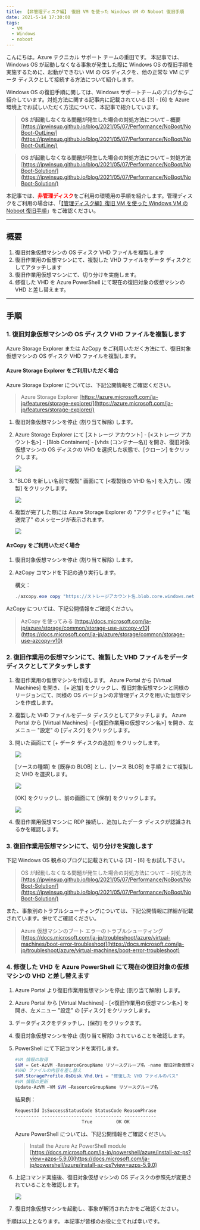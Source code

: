 ```yaml
---
title: 【非管理ディスク編】 復旧 VM を使った Windows VM の Noboot 復旧手順
date: 2021-5-14 17:30:00
tags:
  - VM
  - Windows
  - noboot
---
```


こんにちは。Azure テクニカル サポート チームの重田です。 
本記事では、Windows OS が起動しなくなる事象が発生した際に Windows OS の復旧手順を実施するために、起動ができない VM の OS ディスクを、他の正常な VM にデータ ディスクとして接続する方法について紹介します。

<!-- more -->

Windows OS の復旧手順に関しては、Windows サポートチームのブログからご紹介しています。対処方法に関する記事内に記載されている [3] - [6] を Azure 環境上でお試しいただく方法について、本記事で紹介しています。

> **OS が起動しなくなる問題が発生した場合の対処方法について – 概要**
> [https://jpwinsup.github.io/blog/2021/05/07/Performance/NoBoot/NoBoot-OutLine/](https://jpwinsup.github.io/blog/2021/05/07/Performance/NoBoot/NoBoot-OutLine/)

> **OS が起動しなくなる問題が発生した場合の対処方法について – 対処方法**
> [https://jpwinsup.github.io/blog/2021/05/07/Performance/NoBoot/NoBoot-Solution/](https://jpwinsup.github.io/blog/2021/05/07/Performance/NoBoot/NoBoot-Solution/)


本記事では、<span style="color:red;">**非管理ディスク**</span>をご利用の環境用の手順を紹介します。管理ディスクをご利用の場合は、「[【管理ディスク編】復旧 VM を使った Windows VM の Noboot 復旧手順](https://jpaztech.github.io/blog/vm/noboot-recovery-managed-disk/)」をご確認ください。

<hr>

## 概要
1. 復旧対象仮想マシンの OS ディスク VHD ファイルを複製します
2. 復旧作業用の仮想マシンにて、複製した VHD ファイルをデータ ディスクとしてアタッチします
3. 復旧作業用仮想マシンにて、切り分けを実施します。
4. 修復した VHD を Azure PowerShell にて現在の復旧対象の仮想マシンの VHD と差し替えます。

<hr>

## 手順

### 1. 復旧対象仮想マシンの OS ディスク VHD ファイルを複製します

Azure Storage Explorer または AzCopy をご利用いただく方法にて、復旧対象仮想マシンの OS ディスク VHD ファイルを複製します。
　
#### Azure Storage Explorer をご利用いただく場合

Azure Storage Explorer については、下記公開情報をご確認ください。
> Azure Storage Explorer
> [https://azure.microsoft.com/ja-jp/features/storage-explorer/](https://azure.microsoft.com/ja-jp/features/storage-explorer/)

1. 復旧対象仮想マシンを停止 (割り当て解除) します。
2. Azure Storage Explorer にて [ストレージ アカウント] - [<ストレージ アカウント名>] - [Blob Containers] - [vhds (コンテナ―名)] を開き、復旧対象仮想マシンの OS ディスクの VHD を選択した状態で、[クローン] をクリックします。

   ![](./noboot-recovery-unmanaged-disk/1.png)

3. "BLOB を新しい名前で複製" 画面にて [<複製後の VHD 名>] を入力し、[複製] をクリックします。

   ![](./noboot-recovery-unmanaged-disk/2.png)

4. 複製が完了した際には Azure Storage Explorer の "アクティビティ" に "転送完了" のメッセージが表示されます。

   ![](./noboot-recovery-unmanaged-disk/3.png)

#### AzCopy をご利用いただく場合

1. 復旧対象仮想マシンを停止 (割り当て解除) します。
2. AzCopy コマンドを下記の通り実行します。

   構文：
   ```PowerShell
   ./azcopy.exe copy "https://ストレージアカウント名.blob.core.windows.net/vhds/複製元のディスク名.vhd?SAS" "https://ストレージアカウント名.blob.core.windows.net/vhds/複製後のディスク名.vhd?SAS" --overwrite=prompt --s2s-preserve-access-tier=false --recursive
   ```

AzCopy については、下記公開情報をご確認ください。

> AzCopy を使ってみる
> [https://docs.microsoft.com/ja-jp/azure/storage/common/storage-use-azcopy-v10](https://docs.microsoft.com/ja-jp/azure/storage/common/storage-use-azcopy-v10)

### 2. 復旧作業用の仮想マシンにて、複製した VHD ファイルをデータ ディスクとしてアタッチします

1. 復旧作業用の仮想マシンを作成します。
   Azure Portal から [Virtual Machines] を開き、 [+ 追加] をクリックし、復旧対象仮想マシンと同様のリージョンにて、同様の OS バージョンの非管理ディスクを用いた仮想マシンを作成します。
2. 複製した VHD ファイルをデータ ディスクとしてアタッチします。
   Azure Portal から [Virtual Machines] - [<復旧作業用の仮想マシン名>] を開き、左メニュー "設定" の [ディスク] をクリックします。
3. 開いた画面にて [+ データ ディスクの追加] をクリックします。

   ![](./noboot-recovery-unmanaged-disk/4.png)

   [ソースの種類] を [既存の BLOB] とし、[ソース BLOB] を手順 2 にて複製した VHD を選択します。

   ![](./noboot-recovery-unmanaged-disk/5.png)

   [OK] をクリックし、前の画面にて [保存] をクリックします。

   ![](./noboot-recovery-unmanaged-disk/6.png)

4. 復旧作業用仮想マシンに RDP 接続し、追加したデータ ディスクが認識されるかを確認します。
 
### 3. 復旧作業用仮想マシンにて、切り分けを実施します

下記 Windows OS 観点のブログに記載されている [3] - [6] をお試し下さい。

> OS が起動しなくなる問題が発生した場合の対処方法について – 対処方法
> [https://jpwinsup.github.io/blog/2021/05/07/Performance/NoBoot/NoBoot-Solution/](https://jpwinsup.github.io/blog/2021/05/07/Performance/NoBoot/NoBoot-Solution/)

また、事象別のトラブルシューティングについては、下記公開情報に詳細が記載されています。併せてご確認ください。

> Azure 仮想マシンのブート エラーのトラブルシューティング
> [https://docs.microsoft.com/ja-jp/troubleshoot/azure/virtual-machines/boot-error-troubleshoot](https://docs.microsoft.com/ja-jp/troubleshoot/azure/virtual-machines/boot-error-troubleshoot)

### 4. 修復した VHD を Azure PowerShell にて現在の復旧対象の仮想マシンの VHD と差し替えます

1. Azure Portal より復旧作業用仮想マシンを停止 (割り当て解除) します。
2. Azure Portal から [Virtual Machines] - [<復旧作業用の仮想マシン名>] を開き、左メニュー "設定" の [ディスク] をクリックします。
3. データディスクをデタッチし、[保存] をクリックます。
4. 復旧対象仮想マシンを停止 (割り当て解除) されていることを確認します。

5. PowerShell にて下記コマンドを実行します。
   ```PowerShell
   #VM 情報の取得
   $VM = Get-AzVM -ResourceGroupName リソースグループ名 -name 復旧対象仮想マシン名
   #VHD ファイルの内容を差し替え
   $VM.StorageProfile.OsDisk.Vhd.Uri = "修復した VHD ファイルのパス"
   #VM 情報の更新
   Update-AzVM –VM $VM –ResourceGroupName リソースグループ名
   ```
   結果例：
   ```PowerShell
   RequestId IsSuccessStatusCode StatusCode ReasonPhrase
   --------- ------------------- ---------- ------------
                            True         OK OK
   ```

   Azure PowerShell については、下記公開情報をご確認ください。

   > Install the Azure Az PowerShell module
   > [https://docs.microsoft.com/ja-jp/powershell/azure/install-az-ps?view=azps-5.9.0](https://docs.microsoft.com/ja-jp/powershell/azure/install-az-ps?view=azps-5.9.0)

6. 上記コマンド実施後、復旧対象仮想マシンの OS ディスクの参照先が変更されていることを確認します。

   ![](./noboot-recovery-unmanaged-disk/7.png)

7. 復旧対象仮想マシンを起動し、事象が解消されたかをご確認ください。

手順は以上となります。
本記事が皆様のお役に立てれば幸いです。